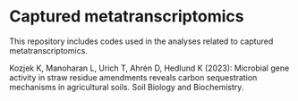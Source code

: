 # Captured metatranscriptomics
This repository includes codes used in the analyses related to captured metatranscriptomics. 

Kozjek K, Manoharan L, Urich T, Ahrén D, Hedlund K (2023): Microbial gene activity in straw residue amendments reveals carbon sequestration mechanisms in agricultural soils. Soil Biology and Biochemistry.
